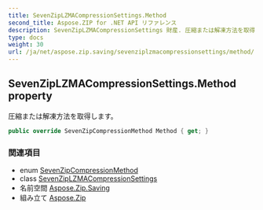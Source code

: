 ```yaml
---
title: SevenZipLZMACompressionSettings.Method
second_title: Aspose.ZIP for .NET API リファレンス
description: SevenZipLZMACompressionSettings 財産. 圧縮または解凍方法を取得します
type: docs
weight: 30
url: /ja/net/aspose.zip.saving/sevenziplzmacompressionsettings/method/
---
```

## SevenZipLZMACompressionSettings.Method property

圧縮または解凍方法を取得します。

```csharp
public override SevenZipCompressionMethod Method { get; }
```

### 関連項目

* enum [SevenZipCompressionMethod](../../sevenzipcompressionmethod/)
* class [SevenZipLZMACompressionSettings](../)
* 名前空間 [Aspose.Zip.Saving](../../sevenziplzmacompressionsettings/)
* 組み立て [Aspose.Zip](../../../)



